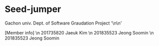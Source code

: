 # Seed-jumper
Gachon univ. Dept. of Software Graudation Project '\n\n'

[Member info] \n
201735820 Jaeuk Kim \n
201835523 Jeong Soomin \n
201835523 Jeong Soomin
